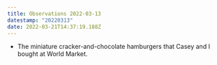 ```yaml
---
title: Observations 2022-03-13
datestamp: "20220313"
date: 2022-03-21T14:37:19.188Z
---
```

- The miniature cracker-and-chocolate hamburgers that Casey and I bought at World Market.
